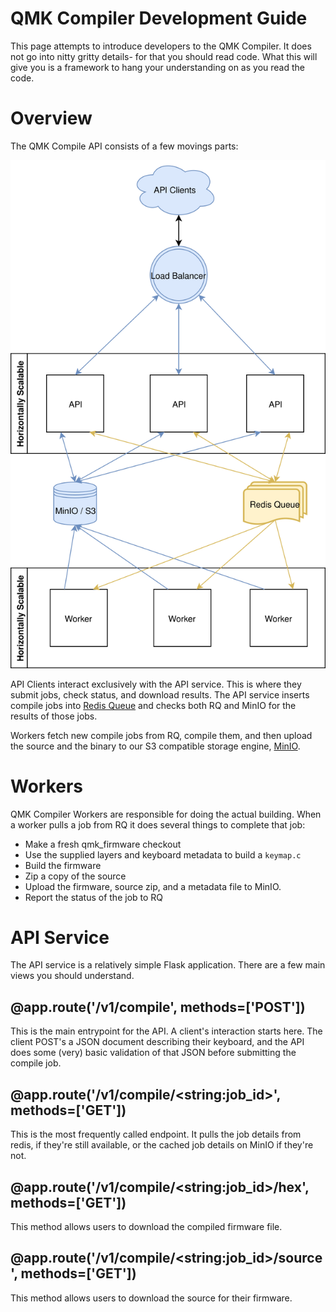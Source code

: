 # QMK Compiler Development Guide

This page attempts to introduce developers to the QMK Compiler. It does not go into nitty gritty details- for that you should read code. What this will give you is a framework to hang your understanding on as you read the code.

# Overview

The QMK Compile API consists of a few movings parts:

![Architecture Diagram](architecture.svg)

API Clients interact exclusively with the API service. This is where they submit jobs, check status, and download results. The API service inserts compile jobs into [Redis Queue](https://python-rq.org) and checks both RQ and MinIO for the results of those jobs.

Workers fetch new compile jobs from RQ, compile them, and then upload the source and the binary to our S3 compatible storage engine, [MinIO](https://min.io).

# Workers

QMK Compiler Workers are responsible for doing the actual building. When a worker pulls a job from RQ it does several things to complete that job:

* Make a fresh qmk_firmware checkout
* Use the supplied layers and keyboard metadata to build a `keymap.c`
* Build the firmware
* Zip a copy of the source
* Upload the firmware, source zip, and a metadata file to MinIO.
* Report the status of the job to RQ

# API Service

The API service is a relatively simple Flask application. There are a few main views you should understand.

## @app.route('/v1/compile', methods=['POST'])

This is the main entrypoint for the API. A client's interaction starts here. The client POST's a JSON document describing their keyboard, and the API does some (very) basic validation of that JSON before submitting the compile job.

## @app.route('/v1/compile/&lt;string:job_id&gt;', methods=['GET'])

This is the most frequently called endpoint. It pulls the job details from redis, if they're still available, or the cached job details on MinIO if they're not.

## @app.route('/v1/compile/&lt;string:job_id&gt;/hex', methods=['GET'])

This method allows users to download the compiled firmware file.

## @app.route('/v1/compile/&lt;string:job_id&gt;/source', methods=['GET'])

This method allows users to download the source for their firmware.
